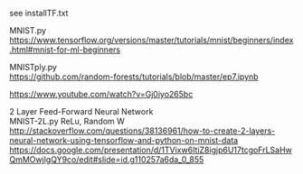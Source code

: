 see installTF.txt   

MNIST.py        
https://www.tensorflow.org/versions/master/tutorials/mnist/beginners/index.html#mnist-for-ml-beginners

MNISTply.py     
https://github.com/random-forests/tutorials/blob/master/ep7.ipynb

https://www.youtube.com/watch?v=Gj0iyo265bc

2 Layer Feed-Forward Neural Network     
MNIST-2L.py    ReLu, Random W  
http://stackoverflow.com/questions/38136961/how-to-create-2-layers-neural-network-using-tensorflow-and-python-on-mnist-data
https://docs.google.com/presentation/d/1TVixw6ItiZ8igjp6U17tcgoFrLSaHwQmMOwjlgQY9co/edit#slide=id.g110257a6da_0_855